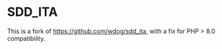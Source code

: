 # SDD_ITA

This is a fork of https://github.com/wdog/sdd_ita, with a fix for PHP > 8.0 compatibility.